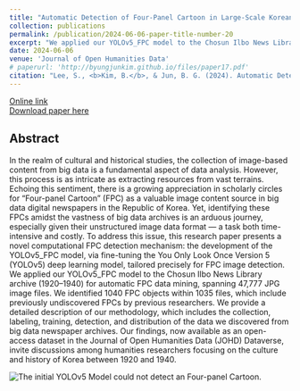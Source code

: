 ```yaml
---
title: "Automatic Detection of Four-Panel Cartoon in Large-Scale Korean Digitized Newspapers using Deep Learning"
collection: publications
permalink: /publication/2024-06-06-paper-title-number-20
excerpt: "We applied our YOLOv5_FPC model to the Chosun Ilbo News Library archive (1920–1940) for automatic FPC data mining, spanning 47,777 JPG image files. We identified 1040 FPC objects within 1035 files, which include previously undiscovered FPCs by previous researchers."
date: 2024-06-06
venue: 'Journal of Open Humanities Data'
# paperurl: 'http://byungjunkim.github.io/files/paper17.pdf'
citation: "Lee, S., <b>Kim, B.</b>, & Jun, B. G. (2024). Automatic Detection of Four-Panel Cartoon in Large-Scale Korean Digitized Newspapers using Deep Learning. <i>Journal of Open Humanities Data</i>. 10: 36. pp. 1–15."
---
```

[Online link](https://doi.org/10.5334/johd.205)  
[Download paper here](http://byungjunkim.github.io/files/paper20.pdf)

## Abstract
In the realm of cultural and historical studies, the collection of image-based content from big data is a fundamental aspect of data analysis. However, this process is as intricate as extracting resources from vast terrains. Echoing this sentiment, there is a growing appreciation in scholarly circles for “Four-panel Cartoon” (FPC) as a valuable image content source in big data digital newspapers in the Republic of Korea. Yet, identifying these FPCs amidst the vastness of big data archives is an arduous journey, especially given their unstructured image data format — a task both time-intensive and costly. To address this issue, this research paper presents a novel computational FPC detection mechanism: the development of the YOLOv5_FPC model, via fine-tuning the You Only Look Once Version 5 (YOLOv5) deep learning model, tailored precisely for FPC image detection. We applied our YOLOv5_FPC model to the Chosun Ilbo News Library archive (1920–1940) for automatic FPC data mining, spanning 47,777 JPG image files. We identified 1040 FPC objects within 1035 files, which include previously undiscovered FPCs by previous researchers. We provide a detailed description of our methodology, which includes the collection, labeling, training, detection, and distribution of the data we discovered from big data newspaper archives. Our findings, now available as an open-access dataset in the Journal of Open Humanities Data (JOHD) Dataverse, invite discussions among humanities researchers focusing on the culture and history of Korea between 1920 and 1940.

![The initial YOLOv5 Model could not detect an Four-panel Cartoon.](http://byungjunkim.github.io/files/figures/paper20_fig1.jpg "The initial YOLOv5 Model could not detect an Four-panel Cartoon.")  